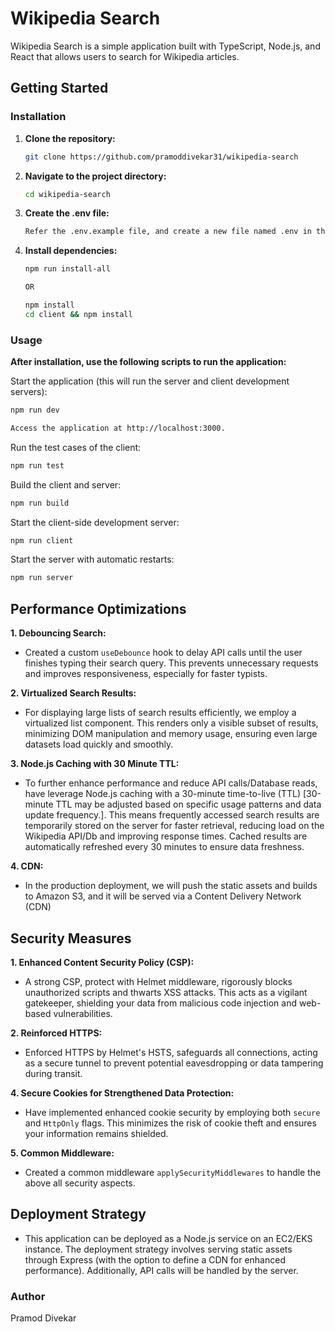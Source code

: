 # Wikipedia Search

Wikipedia Search is a simple application built with TypeScript, Node.js, and React that allows users to search for Wikipedia articles.

## Getting Started

### Installation

1. **Clone the repository:**

   ```bash
   git clone https://github.com/pramoddivekar31/wikipedia-search
   ```

2. **Navigate to the project directory:**

   ```bash
   cd wikipedia-search
   ```

3. **Create the .env file:**

   ```bash
   Refer the .env.example file, and create a new file named .env in the root location.
   ```

4. **Install dependencies:**

   ```bash
   npm run install-all

   OR

   npm install
   cd client && npm install
   ```

### Usage

**After installation, use the following scripts to run the application:**

Start the application (this will run the server and client development servers):

```bash
npm run dev

Access the application at http://localhost:3000.
```

Run the test cases of the client:

```bash
npm run test
```

Build the client and server:

```bash
npm run build
```

Start the client-side development server:

```bash
npm run client
```

Start the server with automatic restarts:

```bash
npm run server
```

## Performance Optimizations

**1. Debouncing Search:**

- Created a custom `useDebounce` hook to delay API calls until the user finishes typing their search query. This prevents unnecessary requests and improves responsiveness, especially for faster typists.

**2. Virtualized Search Results:**

- For displaying large lists of search results efficiently, we employ a virtualized list component. This renders only a visible subset of results, minimizing DOM manipulation and memory usage, ensuring even large datasets load quickly and smoothly.

**3. Node.js Caching with 30 Minute TTL:**

- To further enhance performance and reduce API calls/Database reads, have leverage Node.js caching with a 30-minute time-to-live (TTL) [30-minute TTL may be adjusted based on specific usage patterns and data update frequency.]. This means frequently accessed search results are temporarily stored on the server for faster retrieval, reducing load on the Wikipedia API/Db and improving response times. Cached results are automatically refreshed every 30 minutes to ensure data freshness.

**4. CDN:**

- In the production deployment, we will push the static assets and builds to Amazon S3, and it will be served via a Content Delivery Network (CDN)

## Security Measures

**1. Enhanced Content Security Policy (CSP):**

- A strong CSP, protect with Helmet middleware, rigorously blocks unauthorized scripts and thwarts XSS attacks. This acts as a vigilant gatekeeper, shielding your data from malicious code injection and web-based vulnerabilities.

**2. Reinforced HTTPS:**

- Enforced HTTPS by Helmet's HSTS, safeguards all connections, acting as a secure tunnel to prevent potential eavesdropping or data tampering during transit.

**4. Secure Cookies for Strengthened Data Protection:**

- Have implemented enhanced cookie security by employing both `secure` and `HttpOnly` flags. This minimizes the risk of cookie theft and ensures your information remains shielded.

**5. Common Middleware:**

- Created a common middleware `applySecurityMiddlewares` to handle the above all security aspects.


## Deployment Strategy

- This application can be deployed as a Node.js service on an EC2/EKS instance. The deployment strategy involves serving static assets through Express (with the option to define a CDN for enhanced performance). Additionally, API calls will be handled by the server.


### Author

Pramod Divekar
